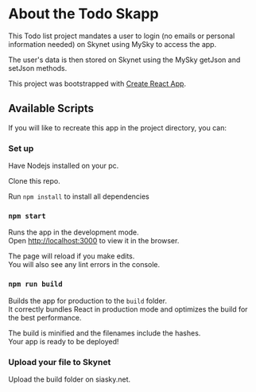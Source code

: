 # About the Todo Skapp

This Todo list project mandates a user to login (no emails or personal information needed) on Skynet using MySky to access the app. 

The user's data is then stored on Skynet using the MySky getJson and setJson methods.

This project was bootstrapped with [Create React App](https://github.com/facebook/create-react-app).

## Available Scripts

If you will like to recreate this app in the project directory, you can:

### Set up

Have Nodejs installed on your pc.

Clone this repo.

Run `npm install` to install all dependencies

### `npm start`

Runs the app in the development mode.\
Open [http://localhost:3000](http://localhost:3000) to view it in the browser.

The page will reload if you make edits.\
You will also see any lint errors in the console.

### `npm run build`

Builds the app for production to the `build` folder.\
It correctly bundles React in production mode and optimizes the build for the best performance.

The build is minified and the filenames include the hashes.\
Your app is ready to be deployed!

### Upload your file to Skynet

Upload the build folder on siasky.net. 
